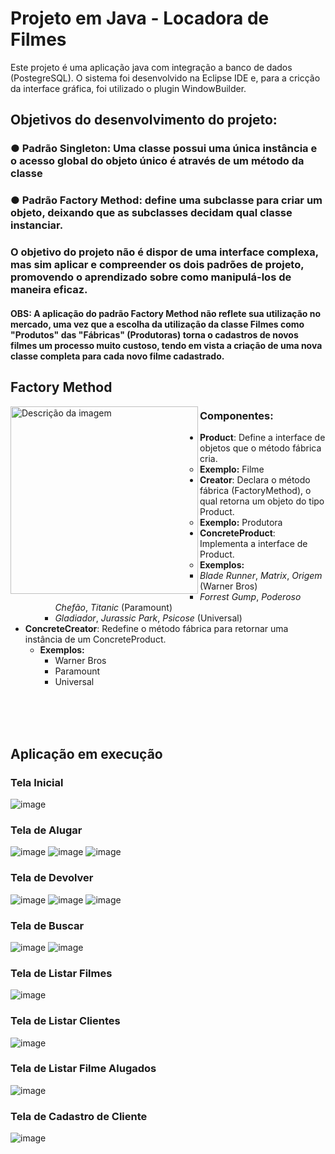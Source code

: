 # Projeto em Java - Locadora de Filmes
Este projeto é uma aplicação java com integração a banco de dados (PostegreSQL). O sistema foi desenvolvido na Eclipse IDE e, para a cricção da interface gráfica, foi utilizado o plugin WindowBuilder.

## Objetivos do desenvolvimento do projeto:
  ### ● Padrão Singleton: Uma classe possui uma única instância e o acesso global do objeto único é através de um método da classe <br>
  ### ● Padrão Factory Method: define uma subclasse para criar um objeto, deixando que as subclasses decidam qual classe instanciar. 
### O objetivo do projeto não é dispor de uma interface complexa, mas sim aplicar e compreender os dois padrões de projeto, promovendo o aprendizado sobre como manipulá-los de maneira eficaz.
#### OBS: A aplicação do padrão Factory Method não reflete sua utilização no mercado, uma vez que a escolha da utilização da classe Filmes como "Produtos" das "Fábricas" (Produtoras) torna o cadastros de novos filmes um processo muito custoso, tendo em vista a criação de uma nova classe completa para cada novo filme cadastrado.

## Factory Method

<img src="https://github.com/user-attachments/assets/9efbf95f-1e07-4395-a1a6-17ad8db60e08" align="left" width="300" alt="Descrição da imagem">

### Componentes:
- **Product**: Define a interface de objetos que o método fábrica cria.
  - **Exemplo:** Filme
- **Creator**: Declara o método fábrica (FactoryMethod), o qual retorna um objeto do tipo Product.
  - **Exemplo:** Produtora
- **ConcreteProduct**: Implementa a interface de Product.
  - **Exemplos:** 
    - *Blade Runner*, *Matrix*, *Origem* (Warner Bros)  
    - *Forrest Gump*, *Poderoso Chefão*, *Titanic* (Paramount)  
    - *Gladiador*, *Jurassic Park*, *Psicose* (Universal)
- **ConcreteCreator**: Redefine o método fábrica para retornar uma instância de um ConcreteProduct.
  - **Exemplos:** 
    - Warner Bros  
    - Paramount  
    - Universal

<br><br><br>
## Aplicação em execução

### Tela Inicial
![image](https://github.com/user-attachments/assets/3ef4f521-2ac9-4ed1-955d-d72da59ebe0e)

### Tela de Alugar
![image](https://github.com/user-attachments/assets/b316dfe3-6d7a-4fd1-8d77-8c6c44c0e0e5)
![image](https://github.com/user-attachments/assets/11490347-f175-4487-8a3a-23a67bf92c1b)
![image](https://github.com/user-attachments/assets/4639c988-bd1b-43bc-948b-4702657c5a0b)

### Tela de Devolver  
![image](https://github.com/user-attachments/assets/ea447e32-7188-491c-a373-9ca9373a4fba)
![image](https://github.com/user-attachments/assets/30e8f833-c899-4cf8-9d66-466f2fedab58)
![image](https://github.com/user-attachments/assets/ec99f731-c7b7-4505-a5d0-5ee478f70467)

### Tela de Buscar
![image](https://github.com/user-attachments/assets/99c0811b-3c00-4252-8727-4fd717c93d72)
![image](https://github.com/user-attachments/assets/fef8d322-9c1b-4804-a312-0799c711bf78)

### Tela de Listar Filmes
![image](https://github.com/user-attachments/assets/cbbfad38-4940-48de-a85d-06a1bb64513c)

### Tela de Listar Clientes
![image](https://github.com/user-attachments/assets/2e47c50a-fb6f-41b6-b51c-cb90c8bf3d84)

### Tela de Listar Filme Alugados
![image](https://github.com/user-attachments/assets/7cd648e8-163e-427a-beed-9e1a08ae9627)

### Tela de Cadastro de Cliente
![image](https://github.com/user-attachments/assets/b9c7c7e9-4d3b-4021-a2a2-e6d8827bb234)



